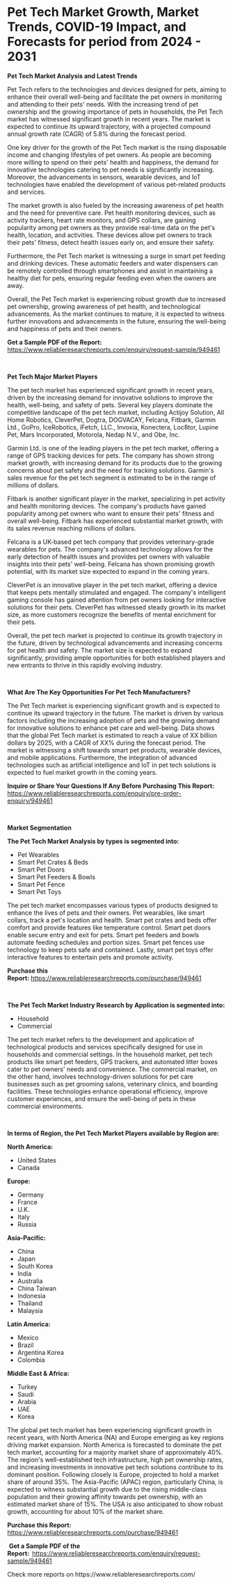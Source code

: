<p><h1>Pet Tech Market Growth, Market Trends, COVID-19 Impact, and Forecasts for period from 2024 - 2031</h1></p><p><strong>Pet Tech Market Analysis and Latest Trends</strong></p>
<p><p>Pet Tech refers to the technologies and devices designed for pets, aiming to enhance their overall well-being and facilitate the pet owners in monitoring and attending to their pets' needs. With the increasing trend of pet ownership and the growing importance of pets in households, the Pet Tech market has witnessed significant growth in recent years. The market is expected to continue its upward trajectory, with a projected compound annual growth rate (CAGR) of 5.8% during the forecast period.</p><p>One key driver for the growth of the Pet Tech market is the rising disposable income and changing lifestyles of pet owners. As people are becoming more willing to spend on their pets' health and happiness, the demand for innovative technologies catering to pet needs is significantly increasing. Moreover, the advancements in sensors, wearable devices, and IoT technologies have enabled the development of various pet-related products and services.</p><p>The market growth is also fueled by the increasing awareness of pet health and the need for preventive care. Pet health monitoring devices, such as activity trackers, heart rate monitors, and GPS collars, are gaining popularity among pet owners as they provide real-time data on the pet's health, location, and activities. These devices allow pet owners to track their pets' fitness, detect health issues early on, and ensure their safety.</p><p>Furthermore, the Pet Tech market is witnessing a surge in smart pet feeding and drinking devices. These automatic feeders and water dispensers can be remotely controlled through smartphones and assist in maintaining a healthy diet for pets, ensuring regular feeding even when the owners are away.</p><p>Overall, the Pet Tech market is experiencing robust growth due to increased pet ownership, growing awareness of pet health, and technological advancements. As the market continues to mature, it is expected to witness further innovations and advancements in the future, ensuring the well-being and happiness of pets and their owners.</p></p>
<p><strong>Get a Sample PDF of the Report:&nbsp;</strong> <a href="https://www.reliableresearchreports.com/enquiry/request-sample/949461">https://www.reliableresearchreports.com/enquiry/request-sample/949461</a></p>
<p>&nbsp;</p>
<p><strong>Pet Tech Major Market Players</strong></p>
<p><p>The pet tech market has experienced significant growth in recent years, driven by the increasing demand for innovative solutions to improve the health, well-being, and safety of pets. Several key players dominate the competitive landscape of the pet tech market, including Actijoy Solution, All Home Robotics, CleverPet, Dogtra, DOGVACAY, Felcana, Fitbark, Garmin Ltd., GoPro, IceRobotics, iFetch, LLC., Invoxia, Konectera, Loc8tor, Lupine Pet, Mars Incorporated, Motorola, Nedap N.V., and Obe, Inc.</p><p>Garmin Ltd. is one of the leading players in the pet tech market, offering a range of GPS tracking devices for pets. The company has shown strong market growth, with increasing demand for its products due to the growing concerns about pet safety and the need for tracking solutions. Garmin's sales revenue for the pet tech segment is estimated to be in the range of millions of dollars.</p><p>Fitbark is another significant player in the market, specializing in pet activity and health monitoring devices. The company's products have gained popularity among pet owners who want to ensure their pets' fitness and overall well-being. Fitbark has experienced substantial market growth, with its sales revenue reaching millions of dollars.</p><p>Felcana is a UK-based pet tech company that provides veterinary-grade wearables for pets. The company's advanced technology allows for the early detection of health issues and provides pet owners with valuable insights into their pets' well-being. Felcana has shown promising growth potential, with its market size expected to expand in the coming years.</p><p>CleverPet is an innovative player in the pet tech market, offering a device that keeps pets mentally stimulated and engaged. The company's intelligent gaming console has gained attention from pet owners looking for interactive solutions for their pets. CleverPet has witnessed steady growth in its market size, as more customers recognize the benefits of mental enrichment for their pets.</p><p>Overall, the pet tech market is projected to continue its growth trajectory in the future, driven by technological advancements and increasing concerns for pet health and safety. The market size is expected to expand significantly, providing ample opportunities for both established players and new entrants to thrive in this rapidly evolving industry.</p></p>
<p>&nbsp;</p>
<p><strong>What Are The Key Opportunities For Pet Tech Manufacturers?</strong></p>
<p><p>The Pet Tech market is experiencing significant growth and is expected to continue its upward trajectory in the future. The market is driven by various factors including the increasing adoption of pets and the growing demand for innovative solutions to enhance pet care and well-being. Data shows that the global Pet Tech market is estimated to reach a value of XX billion dollars by 2025, with a CAGR of XX% during the forecast period. The market is witnessing a shift towards smart pet products, wearable devices, and mobile applications. Furthermore, the integration of advanced technologies such as artificial intelligence and IoT in pet tech solutions is expected to fuel market growth in the coming years.</p></p>
<p><strong>Inquire or Share Your Questions If Any Before Purchasing This Report:</strong> <a href="https://www.reliableresearchreports.com/enquiry/pre-order-enquiry/949461">https://www.reliableresearchreports.com/enquiry/pre-order-enquiry/949461</a></p>
<p>&nbsp;</p>
<p><strong>Market Segmentation</strong></p>
<p><strong>The Pet Tech Market Analysis by types is segmented into:</strong></p>
<p><ul><li>Pet Wearables</li><li>Smart Pet Crates & Beds</li><li>Smart Pet Doors</li><li>Smart Pet Feeders & Bowls</li><li>Smart Pet Fence</li><li>Smart Pet Toys</li></ul></p>
<p><p>The pet tech market encompasses various types of products designed to enhance the lives of pets and their owners. Pet wearables, like smart collars, track a pet's location and health. Smart pet crates and beds offer comfort and provide features like temperature control. Smart pet doors enable secure entry and exit for pets. Smart pet feeders and bowls automate feeding schedules and portion sizes. Smart pet fences use technology to keep pets safe and contained. Lastly, smart pet toys offer interactive features to entertain pets and promote activity.</p></p>
<p><strong>Purchase this Report:&nbsp;</strong><a href="https://www.reliableresearchreports.com/purchase/949461">https://www.reliableresearchreports.com/purchase/949461</a></p>
<p>&nbsp;</p>
<p><strong>The Pet Tech Market Industry Research by Application is segmented into:</strong></p>
<p><ul><li>Household</li><li>Commercial</li></ul></p>
<p><p>The pet tech market refers to the development and application of technological products and services specifically designed for use in households and commercial settings. In the household market, pet tech products like smart pet feeders, GPS trackers, and automated litter boxes cater to pet owners' needs and convenience. The commercial market, on the other hand, involves technology-driven solutions for pet care businesses such as pet grooming salons, veterinary clinics, and boarding facilities. These technologies enhance operational efficiency, improve customer experiences, and ensure the well-being of pets in these commercial environments.</p></p>
<p>&nbsp;</p>
<p><strong>In terms of Region, the Pet Tech Market Players available by Region are:</strong></p>
<p>
    <p> <strong> North America: </strong>
        <ul>
            <li>United States</li>
            <li>Canada</li>
        </ul>
        </p> 
    <p> <strong> Europe: </strong>
        <ul>
            <li>Germany</li>
            <li>France</li>
            <li>U.K.</li>
            <li>Italy</li>
            <li>Russia</li>
        </ul>
        </p> 
    <p> <strong> Asia-Pacific: </strong>
        <ul>
            <li>China</li>
            <li>Japan</li>
            <li>South Korea</li>
            <li>India</li>
            <li>Australia</li>
            <li>China Taiwan</li>
            <li>Indonesia</li>
            <li>Thailand</li>
            <li>Malaysia</li>
        </ul>
        </p> 
    <p> <strong> Latin America: </strong>
        <ul>
            <li>Mexico</li>
            <li>Brazil</li>
            <li>Argentina Korea</li>
            <li>Colombia</li>
        </ul>
        </p> 
    <p> <strong> Middle East & Africa: </strong>
        <ul>
            <li>Turkey</li>
            <li>Saudi</li>
            <li>Arabia</li>
            <li>UAE</li>
            <li>Korea</li>
        </ul>
    </p>
    </p>
<p><p>The global pet tech market has been experiencing significant growth in recent years, with North America (NA) and Europe emerging as key regions driving market expansion. North America is forecasted to dominate the pet tech market, accounting for a majority market share of approximately 40%. The region's well-established tech infrastructure, high pet ownership rates, and increasing investments in innovative pet tech solutions contribute to its dominant position. Following closely is Europe, projected to hold a market share of around 35%. The Asia-Pacific (APAC) region, particularly China, is expected to witness substantial growth due to the rising middle-class population and their growing affinity towards pet ownership, with an estimated market share of 15%. The USA is also anticipated to show robust growth, accounting for about 10% of the market share.</p></p>
<p><strong>Purchase this Report: </strong><a href="https://www.reliableresearchreports.com/purchase/949461">https://www.reliableresearchreports.com/purchase/949461</a></p>
<p>&nbsp;<strong>Get a Sample PDF of the Report:&nbsp;&nbsp;</strong><a href="https://www.reliableresearchreports.com/enquiry/request-sample/949461">https://www.reliableresearchreports.com/enquiry/request-sample/949461</a></p>
<p><strong></strong></p>
<p>Check more reports on https://www.reliableresearchreports.com/</p>